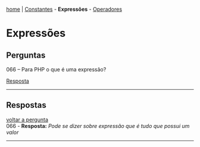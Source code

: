 [home](https://github.com/luk4z7/questionnairePHP/blob/master/pt_br/referencia-linguagem/home.md) | [Constantes](https://github.com/luk4z7/questionnairePHP/blob/master/pt_br/referencia-linguagem/constantes.md) - **Expressões** - [Operadores](https://github.com/luk4z7/questionnairePHP/blob/master/pt_br/referencia-linguagem/operadores.md)


Expressões
==========

Perguntas
---------

<a name="back66">066</a> – Para PHP o que é uma expressão?

<a href="#066">Resposta</a>
***



Respostas
---------

<a href="#back066">voltar a pergunta</a><br/>
<a name="066">066</a> - **Resposta:** _Pode se dizer sobre expressão que é tudo que possui um valor_

***
